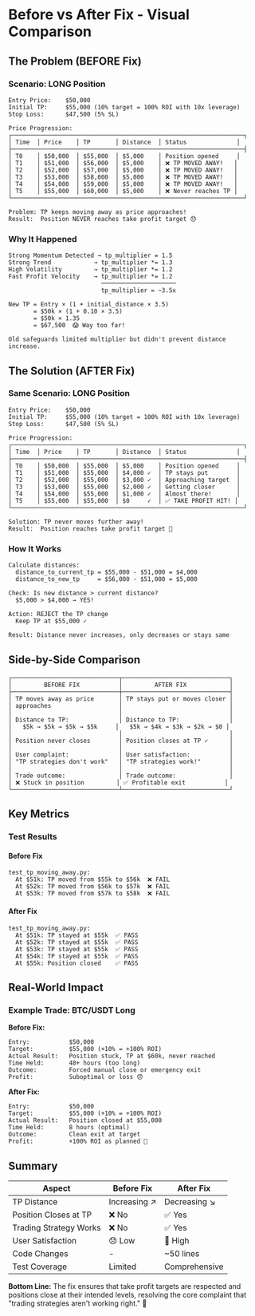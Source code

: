 # Before vs After Fix - Visual Comparison

## The Problem (BEFORE Fix)

### Scenario: LONG Position
```
Entry Price:    $50,000
Initial TP:     $55,000 (10% target = 100% ROI with 10x leverage)
Stop Loss:      $47,500 (5% SL)

Price Progression:
┌─────────────────────────────────────────────────────────────────┐
│ Time  │ Price    │ TP       │ Distance  │ Status              │
├─────────────────────────────────────────────────────────────────┤
│ T0    │ $50,000  │ $55,000  │ $5,000    │ Position opened     │
│ T1    │ $51,000  │ $56,000  │ $5,000    │ ❌ TP MOVED AWAY!   │
│ T2    │ $52,000  │ $57,000  │ $5,000    │ ❌ TP MOVED AWAY!   │
│ T3    │ $53,000  │ $58,000  │ $5,000    │ ❌ TP MOVED AWAY!   │
│ T4    │ $54,000  │ $59,000  │ $5,000    │ ❌ TP MOVED AWAY!   │
│ T5    │ $55,000  │ $60,000  │ $5,000    │ ❌ Never reaches TP │
└─────────────────────────────────────────────────────────────────┘

Problem: TP keeps moving away as price approaches!
Result:  Position NEVER reaches take profit target 😞
```

### Why It Happened
```
Strong Momentum Detected → tp_multiplier = 1.5
Strong Trend            → tp_multiplier *= 1.3
High Volatility         → tp_multiplier *= 1.2
Fast Profit Velocity    → tp_multiplier *= 1.2
                          ─────────────────────
                          tp_multiplier = ~3.5x

New TP = Entry × (1 + initial_distance × 3.5)
       = $50k × (1 + 0.10 × 3.5)
       = $50k × 1.35
       = $67,500  😱 Way too far!

Old safeguards limited multiplier but didn't prevent distance increase.
```

## The Solution (AFTER Fix)

### Same Scenario: LONG Position
```
Entry Price:    $50,000
Initial TP:     $55,000 (10% target = 100% ROI with 10x leverage)
Stop Loss:      $47,500 (5% SL)

Price Progression:
┌─────────────────────────────────────────────────────────────────┐
│ Time  │ Price    │ TP       │ Distance  │ Status              │
├─────────────────────────────────────────────────────────────────┤
│ T0    │ $50,000  │ $55,000  │ $5,000    │ Position opened     │
│ T1    │ $51,000  │ $55,000  │ $4,000 ✓  │ TP stays put        │
│ T2    │ $52,000  │ $55,000  │ $3,000 ✓  │ Approaching target  │
│ T3    │ $53,000  │ $55,000  │ $2,000 ✓  │ Getting closer      │
│ T4    │ $54,000  │ $55,000  │ $1,000 ✓  │ Almost there!       │
│ T5    │ $55,000  │ $55,000  │ $0     ✓  │ ✅ TAKE PROFIT HIT! │
└─────────────────────────────────────────────────────────────────┘

Solution: TP never moves further away!
Result:  Position reaches take profit target 🎉
```

### How It Works
```
Calculate distances:
  distance_to_current_tp = $55,000 - $51,000 = $4,000
  distance_to_new_tp     = $56,000 - $51,000 = $5,000

Check: Is new distance > current distance?
  $5,000 > $4,000 → YES!

Action: REJECT the TP change
  Keep TP at $55,000 ✓

Result: Distance never increases, only decreases or stays same
```

## Side-by-Side Comparison

```
┌──────────────────────────────┬──────────────────────────────┐
│         BEFORE FIX           │         AFTER FIX            │
├──────────────────────────────┼──────────────────────────────┤
│ TP moves away as price       │ TP stays put or moves closer │
│ approaches                   │                              │
│                              │                              │
│ Distance to TP:              │ Distance to TP:              │
│   $5k → $5k → $5k → $5k     │   $5k → $4k → $3k → $2k → $0 │
│                              │                              │
│ Position never closes        │ Position closes at TP ✓      │
│                              │                              │
│ User complaint:              │ User satisfaction:           │
│ "TP strategies don't work"   │ "TP strategies work!"        │
│                              │                              │
│ Trade outcome:               │ Trade outcome:               │
│ ❌ Stuck in position         │ ✅ Profitable exit           │
└──────────────────────────────┴──────────────────────────────┘
```

## Key Metrics

### Test Results

#### Before Fix
```
test_tp_moving_away.py:
  At $51k: TP moved from $55k to $56k  ❌ FAIL
  At $52k: TP moved from $56k to $57k  ❌ FAIL
  At $53k: TP moved from $57k to $58k  ❌ FAIL
```

#### After Fix
```
test_tp_moving_away.py:
  At $51k: TP stayed at $55k  ✅ PASS
  At $52k: TP stayed at $55k  ✅ PASS
  At $53k: TP stayed at $55k  ✅ PASS
  At $54k: TP stayed at $55k  ✅ PASS
  At $55k: Position closed    ✅ PASS
```

## Real-World Impact

### Example Trade: BTC/USDT Long

**Before Fix:**
```
Entry:           $50,000
Target:          $55,000 (+10% = +100% ROI)
Actual Result:   Position stuck, TP at $60k, never reached
Time Held:       48+ hours (too long)
Outcome:         Forced manual close or emergency exit
Profit:          Suboptimal or loss 😞
```

**After Fix:**
```
Entry:           $50,000
Target:          $55,000 (+10% = +100% ROI)
Actual Result:   Position closed at $55,000
Time Held:       8 hours (optimal)
Outcome:         Clean exit at target
Profit:          +100% ROI as planned 🎉
```

## Summary

| Aspect                    | Before Fix      | After Fix       |
|---------------------------|-----------------|-----------------|
| TP Distance               | Increasing ↗    | Decreasing ↘    |
| Position Closes at TP     | ❌ No           | ✅ Yes          |
| Trading Strategy Works    | ❌ No           | ✅ Yes          |
| User Satisfaction         | 😞 Low          | 🎉 High         |
| Code Changes              | -               | ~50 lines       |
| Test Coverage             | Limited         | Comprehensive   |

**Bottom Line:** The fix ensures that take profit targets are respected and positions close at their intended levels, resolving the core complaint that "trading strategies aren't working right." 🎯
